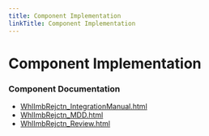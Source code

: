 ```yaml
---
title: Component Implementation
linkTitle: Component Implementation
---
```


# Component Implementation
### Component Documentation

- [WhlImbRejctn_IntegrationManual.html](doc/WhlImbRejctn_IntegrationManual.html)
- [WhlImbRejctn_MDD.html](doc/WhlImbRejctn_MDD.html)
- [WhlImbRejctn_Review.html](doc/WhlImbRejctn_Review.html)

